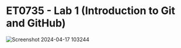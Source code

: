 # ET0735 - Lab 1 (Introduction to Git and GitHub)


![Screenshot 2024-04-17 103244](https://github.com/user-attachments/assets/a80b397e-171e-4f51-b47f-963e283e677e)
